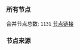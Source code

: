 ### 所有节点
合并节点总数: `1131`
[节点链接](https://raw.githubusercontent.com/rzhy1/11/master/sub/sub_merge_base64.txt)

### 节点来源
